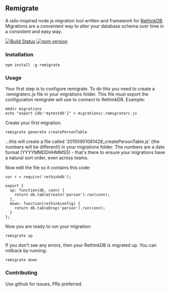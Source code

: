 ## Remigrate

A rails-inspired node.js migration tool written and framework for [RethinkDB](http://rethinkdb.com). Migrations are a convenient way to alter your database schema over time in a consistent and easy way.

[![Build Status](https://travis-ci.org/jasonallen/remigrate.svg?branch=master)](https://travis-ci.org/jasonallen/remigrate)
[![npm version](https://img.shields.io/npm/v/remigrate.svg?style=flat-square)](https://www.npmjs.com/package/remigrate)

### Installation

```
npm install -g remigrate
```

### Usage

Your first step is to configure remigrate. To do this you need to create a .remigraterc.js file in your migrations folder. This file must export the configuration remigrate will use to connect to RethinkDB. Example:

```
mkdir migrations
echo "export {db:'mytestdb'}" > migrations/.remigraterc.js
```

Create your first migration.

```
remigrate generate createPersonTable
```

...this will create a file called '20150901081428_createPersonTable.js' (the numbers will be different!) in your migrations folder. The numbers are a date format (YYYYMMDDHHMMSS) - that's there to ensure your migrations have a natural sort order, even across teams.

Now edit the file so it contains this code:

```
var r = require('rethinkdb');

export {
  up: function(db, conn) {
    return db.tableCreate('person').run(conn);
  },
  down: function(rethinkconfig) {
    return db.tableDrop('person').run(conn);
  }
};
```

Now you are ready to run your migration:

```
remigrate up
```

If you don't see any errors, then your RethinkDB is migrated up. You can rollback by running:

```
remigrate down
```

### Contributing

Use github for issues, PRs preferred.
